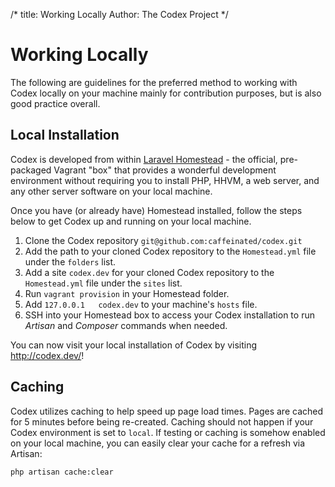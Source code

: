 /*
title:  Working Locally
Author: The Codex Project
*/

# Working Locally
The following are guidelines for the preferred method to working with Codex locally on your machine mainly for contribution purposes, but is also good practice overall.

## Local Installation
Codex is developed from within [Laravel Homestead](http://laravel.com/docs/4.2/homestead) - the official, pre-packaged Vagrant "box" that provides a wonderful development environment without requiring you to install PHP, HHVM, a web server, and any other server software on your local machine.

Once you have (or already have) Homestead installed, follow the steps below to get Codex up and running on your local machine.

1. Clone the Codex repository `git@github.com:caffeinated/codex.git`
2. Add the path to your cloned Codex repository to the `Homestead.yml` file under the `folders` list.
3. Add a site `codex.dev` for your cloned Codex repository to the `Homestead.yml` file under the `sites` list.
4. Run `vagrant provision` in your Homestead folder.
5. Add `127.0.0.1	codex.dev` to your machine's `hosts` file.
5. SSH into your Homestead box to access your Codex installation to run *Artisan* and *Composer* commands when needed.

You can now visit your local installation of Codex by visiting http://codex.dev/!

## Caching
Codex utilizes caching to help speed up page load times. Pages are cached for 5 minutes before being re-created. Caching should not happen if your Codex environment is set to `local`. If testing or caching is somehow enabled on your local machine, you can easily clear your cache for a refresh via Artisan:

```
php artisan cache:clear
```
